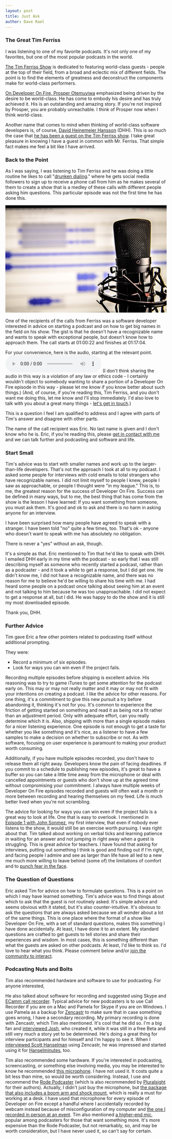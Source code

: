 ```yaml
---
layout: post
title: Just Ask
author: Dave Rael
---
```


### The Great Tim Ferriss

I was listening to one of my favorite podcasts.  It's not only one of my favorites, but one of the most popular podcasts in the world.

[The Tim Ferriss Show](http://tim.blog/podcast/) is dedicated to featuring world-class guests - people at the top of their field, from a broad and eclectic mix of different fields.  The point is to find the elements of greatness and deconstruct the components make for world-class performers.

[On Developer On Fire, Prosper Otemuyiwa](http://developeronfire.com/podcast/episode-195-prosper-otemuyiwa-creating-masters) emphasized being driven by the desire to be world-class.  He has come to embody his desire and has truly achieved it.  His is an outstanding and amazing story.  If you're not inspired by Prosper, you are probably unreachable.  I think of Prosper now when I think world-class.

Another name that comes to mind when thinking of world-class software developers is, of course, [David Heinemeier Hansson](http://developeronfire.com/podcast/episode-030-david-heinemeier-hansson-the-pareto-principle-and-stoic-philosophy) (DHH).  This is so much the case that [he has been a guest on the Tim Ferriss show](http://tim.blog/2016/10/27/david-heinemeier-hansson/).  I take great pleasure in knowing I have a guest in common with Mr. Ferriss.  That simple fact makes me feel a bit like I have arrived.

### Back to the Point

As I was saying, I was listening to Tim Ferriss and he was doing a little routine he likes to call "[drunken dialing](http://tim.blog/2016/10/12/the-return-of-drunk-dialing/)." where he gets social media followers to sign up to receive a phone call from him as he makes several of them to create a show that is a medley of these calls with different people asking him questions.  This particular episode was not the first time he has done this.

![audio recording](/assets/images/Blog/audio-recording.jpg)

One of the recipients of the calls from Ferriss was a software developer interested in advice on starting a podcast and on how to get big names in the field on his show.  The gist is that he doesn't have a recognizable name and wants to speak with exceptional people, but doesn't know how to approach them.  The call starts at 01:00:22 and finishes at 01:17:04.

For your convenience, here is the audio, starting at the relevant point.
<audio controls="controls" src="http://traffic.libsyn.com/timferriss/The_Tim_Ferriss_Show_-_Return_of_Drunk_Dialing.mp3#t=01:00:22"></audio>
(I don't think sharing the audio in this way is a violation of any law or ethics code - I certainly wouldn't object to somebody wanting to share a portion of a Developer On Fire episode in this way - please let me know if you know better about such things.)  (And, of course, if you're reading this, Tim Ferriss, and you don't want me doing this, let me know and I'll stop immediately.  I'd also love to talk with you about a great many things - [let's get in touch](mailto:dave@raelyard.com).)

This is a question I feel I am qualified to address and I agree with parts of Tim's answer and disagree with other parts.

The name of the call recipient was Eric.  No last name is given and I don't know who he is.  Eric, if you're reading this, please [get in contact with me](mailto:dave@raelyard.com) and we can talk further and podcasting and software and life.

### Start Small

Tim's advice was to start with smaller names and work up to the larger-than-life developers.  That's not the approach I took at all to my podcast.  I asked some people for interviews with cold emails to total strangers who have recognizable names.  I did not limit myself to people I knew, people I saw as approachable, or people I thought were "in my league."  This is, to me, the greatest reason for the success of Developer On Fire.  Success can be defined in many ways, but to me, the best thing that has come from the show is the lesson I have learned: If you want something from someone, you must ask them.  It's good and ok to ask and there is no harm in asking anyone for an interview.

I have been surprised how many people have agreed to speak with a stranger.  I have been told "no" quite a few times, too.  That's ok - anyone who doesn't want to speak with me has absolutely no obligation.

There is never a "yes" without an ask, though.

It's a simple as that.  Eric mentioned to Tim that he'd like to speak with DHH.  I emailed DHH early in my time with the podcast - so early that I was still describing myself as someone who recently started a podcast, rather than as a podcaster - and it took a while to get a response, but I did get one.  He didn't know me, I did not have a recognizable name, and there was no reason for me to believe he'd be willing to share his time with me.  I had heard some people on a podcast once talking about seeing him at an event and not talking to him because he was too unapproachable.  I did not expect to get a response at all, but I did.  He was happy to do the show and it is still my most downloaded episode.

Thank you, DHH.

### Further Advice

Tim gave Eric a few other pointers related to podcasting itself without additional prompting.

They were:

- Record a minimum of six episodes.
- Look for ways you can win even if the project fails.

Recording multiple episodes before shipping is excellent advice.  His reasoning was to try to game iTunes to get some attention for the podcast early on.  This may or may not really matter and it may or may not fit with your intentions on creating a podcast.  I like the advice for other reasons.  For one thing, it's a commitment to give this new pursuit a try before abandoning it, thinking it's not for you.  It's common to experience the friction of getting started on something and read it as being not a fit rather than an adjustment period.  Only with adequate effort, can you really determine which it is.  Also, shipping with more than a single episode makes for a nicer listening experience.  One episode is not enough to get a taste for whether you like something and it's nice, as a listener to have a few samples to make a decision on whether to subscribe or not.  As with software, focusing on user experience is paramount to making your product worth consuming.

Additionally, if you have multiple episodes recorded, you don't have to release them all right away.  Developers know the pain of facing deadlines.  If you commit to a schedule to publishing new episodes, it's great to have a buffer so you can take a little time away from the microphone or deal with cancelled appointments or guests who don't show up at the agreed time without compromising your commitment.  I always have multiple weeks of Developer On Fire episodes recorded and guests will often wait a month or more between recording and hearing themselves on my feed.  Life is much better lived when you're not scrambling.

The advice for looking for ways you can win even if the project fails is a great way to look at life.  One that is easy to overlook.  I mentioned in [Episode 1 with John Sonmez](http://developeronfire.com/podcast/episode-001-john-sonmez-simple-programmer), my first interview, that even if nobody ever listens to the show, it would still be an exercise worth pursuing.  I was right about that.  Tim talked about working on verbal ticks and learning patience in waiting for an answer and not jumping in right away when a guest is struggling.  This is great advice for teachers.  I have found that asking for interviews, putting out something I think is good and finding out if I'm right, and facing people I admire and see as larger than life have all led to a new me much more willing to leave behind (some of) the limitations of comfort and to [punch fear in the face](http://developeronfire.com/punch-fear).

### The Question of Questions

Eric asked Tim for advice on how to formulate questions.  This is a point on which I may have learned something.  Tim's advice was to find things about which to ask that the guest is not routinely asked.  It's simple advice and seems obvious with it stated, but it's also counter-intuitive.  It's obvious to ask the questions that are always asked because we all wonder about a lot of the same things.  This is one place where the format of a show like Developer On Fire, with a set of standard questions, makes this something I have done accidentally.  At least, I have done it to an extent.  My standard questions are crafted to get guests to tell stories and share their experiences and wisdom.  In most cases, this is something different than what the guests are asked on other podcasts.  At least, I'd like to think so.  I'd love to hear what you think.  Please comment below and/or [join the community to interact](https://www.facebook.com/groups/developeronfire).

### Podcasting Nuts and Bolts

Tim also recommended hardware and software to use for podcasting.  For anyone interested,

He also talked about software for recording and suggested using Skype and [ECamm call recorder](http://www.ecamm.com/mac/callrecorder/).  Typical advice for new podcasters is to use Call Recorder if you are on a Mac and Pamela for Skype if you are on Windows.  I use Pamela as a backup for [Zencastr](https://zencastr.com/) to make sure that in case something goes wrong, I have a secondary recording.  My primary recording is done with Zencastr, which Tim also mentioned.  It's cool that he did so.  I'm a big fan and [interviewed Josh](http://developeronfire.com/podcast/episode-029-josh-nielsen-using-customer-feedback-to-create-a-great-product), who created it, while it was still in a free Beta and still very much a story yet to be determined.  He's doing a great thing for interview participants and for himself and I'm happy to see it.  When I [interviewed Scott Hanselman](http://developeronfire.com/podcast/episode-083-scott-hanselman-learn-balance) using Zencastr, he was impressed and started using it for [Hanselminutes](http://hanselminutes.com/), too.

Tim also recommended some hardware.  If you're interested in podcasting, screencasting, or something else involving media, you may be interested to know he recommended [this microphone](https://www.amazon.com/dp/B004QJOZS4/?tag=devonfir-20).  I have not used it.  It costs quite a bit less than mine, so would be worth considering.  Instead, I use and recommend the [Rode Podcaster](https://www.amazon.com/dp/B000JM46FY/?tag=devonfir-20) (which is also recommended by [Pluralsight](https://pluralsight.pxf.io/c/1197682/424552/7490?u=https%3A%2F%2Fwww.pluralsight.com%2F) for their authors).  Actually, I didn't just buy the microphone, but [the package that also includes a boom arm and shock mount](https://www.amazon.com/dp/B007NN0WPU/?tag=devonfir-20), which is really a must for working at a desk.  I have used that microphone for every episode of Developer on Fire except a handful where I accidentally recorded by webcam instead because of misconfiguration of my computer and [the one I recorded in person at an event](http://developeronfire.com/podcast/episode-221-denver-visual-studio-2017-launch-event).  Tim also mentioned [a higher-end mic](https://www.amazon.com/dp/B00U1SG5SW/?tag=devonfir-20), popular among podcasters for those that want something more.  It's more expensive than the Rode Podcaster, but not remarkably, so, and may be worth consideration, but I have never used it, so can't say for certain.
